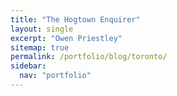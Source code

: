 ```yaml
---
title: "The Hogtown Enquirer"
layout: single
excerpt: "Owen Priestley"
sitemap: true
permalink: /portfolio/blog/toronto/
sidebar:
  nav: "portfolio"
---
```

